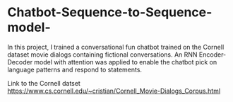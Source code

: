 # Chatbot-Sequence-to-Sequence-model-
In this project, I trained a conversational fun chatbot trained on the Cornell dataset movie dialogs containing fictional conversations.
An RNN Encoder-Decoder model with attention was applied to enable the chatbot pick on language patterns and respond to statements.

Link to the Cornell datset https://www.cs.cornell.edu/~cristian/Cornell_Movie-Dialogs_Corpus.html
